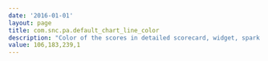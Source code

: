 ```yaml
---
date: '2016-01-01'
layout: page
title: com.snc.pa.default_chart_line_color
description: "Color of the scores in detailed scorecard, widget, spark line and bullet chart. Format: RGBA. Default: 106,183,239,1"
value: 106,183,239,1
---
```

